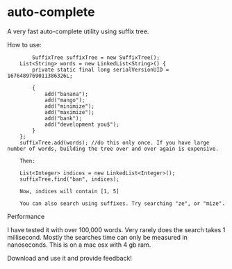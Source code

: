 auto-complete
=============

A very fast auto-complete utility using suffix tree.

How to use:

    		SuffixTree suffixTree = new SuffixTree();
		List<String> words = new LinkedList<String>() {
			private static final long serialVersionUID = 1676489769011386326L;

			{
				add("banana");
				add("mango");
				add("minimize");
				add("maximize");
				add("bank");
				add("development you$");
			}
		};
		suffixTree.add(words); //do this only once. If you have large number of words, building the tree over and over again is expensive.
		
		Then:
		
		List<Integer> indices = new LinkedList<Integer>();
		suffixTree.find("ban", indices);
		
		Now, indices will contain [1, 5]
		
		You can also search using suffixes. Try searching "ze", or "mize". 
		
Performance

I have tested it with over 100,000 words. Very rarely does the search takes 1 millisecond. Mostly the searches time can 
only be measured in nanoseconds. This is on a mac osx with 4 gb ram.

Download and use it and provide feedback!
